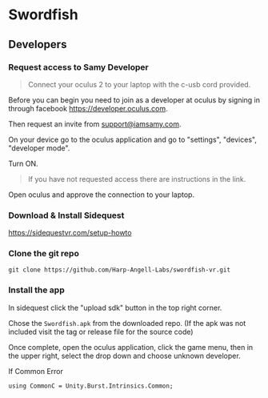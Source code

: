 # Swordfish

## Developers

### Request access to Samy Developer

> Connect your oculus 2 to your laptop with the c-usb cord provided.

Before you can begin you need to join as a developer at oculus by signing in through facebook https://developer.oculus.com.

Then request an invite from support@iamsamy.com.

On your device go to the oculus application and go to "settings", "devices", "developer mode".

Turn ON.

> If you have not requested access there are instructions in the link.

Open oculus and approve the connection to your laptop.

### Download & Install Sidequest

https://sidequestvr.com/setup-howto

### Clone the git repo

`git clone https://github.com/Harp-Angell-Labs/swordfish-vr.git`

### Install the app

In sidequest click the "upload sdk" button in the top right corner.

Chose the `Swordfish.apk` from the downloaded repo. (If the apk was not included visit the tag or release file for the source code)

Once complete, open the oculus application, click the game menu, then in the upper right, select the drop down and choose unknown developer.


If Common Error

`using CommonC = Unity.Burst.Intrinsics.Common;`